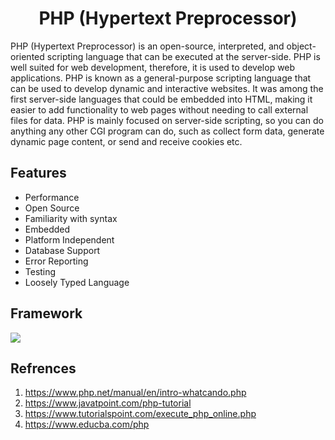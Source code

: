 <h1 align="center">PHP (Hypertext Preprocessor)</h1>

PHP (Hypertext Preprocessor) is an open-source, interpreted, and object-oriented scripting language that can be executed at the server-side. PHP is well suited for web development, therefore, it is used to develop web applications. PHP is known as a general-purpose scripting language that can be used to develop dynamic and interactive websites. It was among the first server-side languages that could be embedded into HTML, making it easier to add functionality to web pages without needing to call external files for data. PHP is mainly focused on server-side scripting, so you can do anything any other CGI program can do, such as collect form data, generate dynamic page content, or send and receive cookies etc.
 
## Features 
<ul>
  <li>Performance</li>
  <li>Open Source</li>
  <li>Familiarity with syntax</li>
  <li>Embedded</li>
  <li>Platform Independent</li>
  <li>Database Support</li>
  <li>Error Reporting</li>
  <li>Testing</li>
  <li>Loosely Typed Language</li>
</ul>  

## Framework
![](https://github.com/SoftwareBulu/TechDocumentation/blob/main/Programming/PHP_FrameWork.png)

## Refrences 
1. https://www.php.net/manual/en/intro-whatcando.php
2. https://www.javatpoint.com/php-tutorial
3. https://www.tutorialspoint.com/execute_php_online.php
4. https://www.educba.com/php
